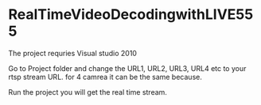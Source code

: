 # RealTimeVideoDecodingwithLIVE555

The project requries Visual studio 2010

Go to Project folder and change the URL1, URL2, URL3, URL4 etc to your rtsp stream URL.
for 4 camrea it can be the same because.

Run the project you will get the real time stream. 


